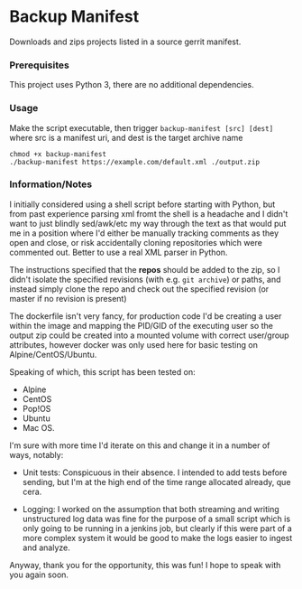 # Backup Manifest

Downloads and zips projects listed in a source gerrit manifest.

### Prerequisites

This project uses Python 3, there are no additional dependencies.

### Usage

Make the script executable, then trigger `backup-manifest [src] [dest]` where src is a manifest uri, and dest is the target archive name

```
chmod +x backup-manifest
./backup-manifest https://example.com/default.xml ./output.zip
```

### Information/Notes

I initially considered using a shell script before starting with Python, but from past experience parsing xml fromt the shell is a headache and I didn't want to just blindly sed/awk/etc my way through the text as that would put me in a position where I'd either be manually tracking comments as they open and close, or risk accidentally cloning repositories which were commented out. Better to use a real XML parser in Python.

The instructions specified that the **repos** should be added to the zip, so I didn't isolate the specified revisions (with e.g. `git archive`) or paths, and instead simply clone the repo and check out the specified revision (or master if no revision is present)

The dockerfile isn't very fancy, for production code I'd be creating a user within the image and mapping the PID/GID of the executing user so the output zip could be created into a mounted volume with correct user/group attributes, however docker was only used here for basic testing on Alpine/CentOS/Ubuntu.

Speaking of which, this script has been tested on:

- Alpine
- CentOS
- Pop!OS
- Ubuntu
- Mac OS.

I'm sure with more time I'd iterate on this and change it in a number of ways, notably:

- Unit tests: Conspicuous in their absence. I intended to add tests before sending, but I'm at the high end of the time range allocated already, que cera.

- Logging: I worked on the assumption that both streaming and writing unstructured log data was fine for the purpose of a small script which is only going to be running in a jenkins job, but clearly if this were part of a more complex system it would be good to make the logs easier to ingest and analyze.

Anyway, thank you for the opportunity, this was fun! I hope to speak with you again soon.
